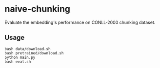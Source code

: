 # naive-chunking
Evaluate the embedding's performance on CONLL-2000 chunking dataset.


## Usage

    bash data/download.sh
    bash pretrained/download.sh
    python main.py
    bash eval.sh
